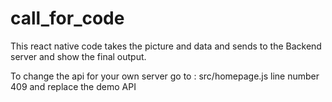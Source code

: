 # call_for_code

This react native code takes the picture and data and sends to the Backend server and show the final output.

To change the api for your own server go to : src/homepage.js line number 409 and replace the demo API
